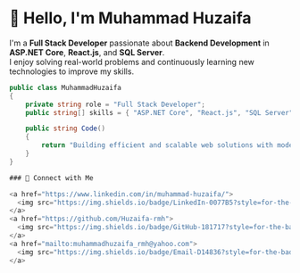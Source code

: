 # 👋 Hello, I'm Muhammad Huzaifa  

I'm a **Full Stack Developer** passionate about **Backend Development** in **ASP.NET Core**, **React.js**, and **SQL Server**.  
I enjoy solving real-world problems and continuously learning new technologies to improve my skills.

```csharp
public class MuhammadHuzaifa
{
    private string role = "Full Stack Developer";
    public string[] skills = { "ASP.NET Core", "React.js", "SQL Server", "C#", "JavaScript" };

    public string Code()
    {
        return "Building efficient and scalable web solutions with modern technologies.";
    }
}

### 🤝 Connect with Me  

<a href="https://www.linkedin.com/in/muhammad-huzaifa/">
  <img src="https://img.shields.io/badge/LinkedIn-0077B5?style=for-the-badge&logo=linkedin&logoColor=white"/>
</a>
<a href="https://github.com/Huzaifa-rmh">
  <img src="https://img.shields.io/badge/GitHub-181717?style=for-the-badge&logo=github&logoColor=white"/>
</a>
<a href="mailto:muhammadhuzaifa_rmh@yahoo.com">
  <img src="https://img.shields.io/badge/Email-D14836?style=for-the-badge&logo=gmail&logoColor=white"/>
</a>
